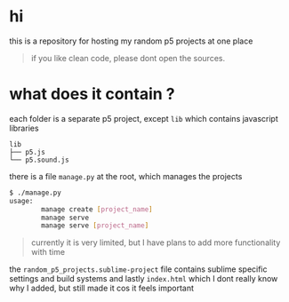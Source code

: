 # hi

this is a repository for hosting my random p5 projects at one place
> if you like clean code, please dont open the sources.

# what does it contain ?

each folder is a separate p5 project, except `lib` which contains javascript libraries
```
lib
├── p5.js
└── p5.sound.js
```

there is a file `manage.py` at the root, which manages the projects
```bash
$ ./manage.py
usage:
        manage create [project_name]
        manage serve
        manage serve [project_name]
```
> currently it is very limited, but I have plans to add more functionality with time

the `random_p5_projects.sublime-project` file contains sublime specific settings and build systems
and lastly `index.html` which I dont really know why I added, but still made it cos it feels important


